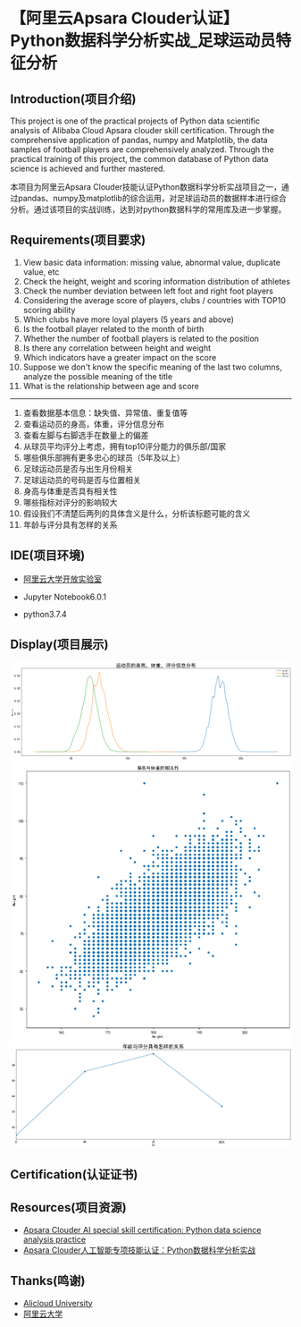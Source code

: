 # 【阿里云Apsara Clouder认证】Python数据科学分析实战_足球运动员特征分析

## Introduction(项目介绍)

This project is one of the practical projects of Python data scientific analysis of Alibaba Cloud Apsara clouder skill certification. Through the comprehensive application of pandas, numpy and Matplotlib, the data samples of football players are comprehensively analyzed. Through the practical training of this project, the common database of Python data science is achieved and further mastered.

本项目为阿里云Apsara Clouder技能认证Python数据科学分析实战项目之一，通过pandas、numpy及matplotlib的综合运用，对足球运动员的数据样本进行综合分析。通过该项目的实战训练，达到对python数据科学的常用库及进一步掌握。


## Requirements(项目要求)


1. View basic data information: missing value, abnormal value, duplicate value, etc
2. Check the height, weight and scoring information distribution of athletes
3. Check the number deviation between left foot and right foot players
4. Considering the average score of players, clubs / countries with TOP10 scoring ability
5. Which clubs have more loyal players (5 years and above)
6. Is the football player related to the month of birth
7. Whether the number of football players is related to the position
8. Is there any correlation between height and weight
9. Which indicators have a greater impact on the score
10. Suppose we don't know the specific meaning of the last two columns, analyze the possible meaning of the title
11. What is the relationship between age and score


----------

			
1. 查看数据基本信息：缺失值、异常值、重复值等
2. 查看运动员的身高，体重，评分信息分布
3. 查看左脚与右脚选手在数量上的偏差
4. 从球员平均评分上考虑，拥有top10评分能力的俱乐部/国家
5. 哪些俱乐部拥有更多忠心的球员（5年及以上）
6. 足球运动员是否与出生月份相关
7. 足球运动员的号码是否与位置相关
8. 身高与体重是否具有相关性
9. 哪些指标对评分的影响较大
10. 假设我们不清楚后两列的具体含义是什么，分析该标题可能的含义
11. 年龄与评分具有怎样的关系



## IDE(项目环境)
- [阿里云大学开放实验室](https://edu.aliyun.com/lab/?spm=5176.11105641.1149155.5.i6CdTI)

- Jupyter Notebook6.0.1

- python3.7.4

## Display(项目展示)

<img  src="./Pictures/p2.png">
<img  src="./Pictures/p3.png">
<img  src="./Pictures/p4.png">

## Certification(认证证书)


## Resources(项目资源)

- [Apsara Clouder AI special skill certification: Python data science analysis practice](https://edu.aliyun.com/certification/clda02?spm=5176.11999222.1216634.65.582f5e9bgwE0BL)
- [Apsara Clouder人工智能专项技能认证：Python数据科学分析实战](https://edu.aliyun.com/certification/clda02?spm=5176.11999222.1216634.65.582f5e9bgwE0BL)

## Thanks(鸣谢)

- [Alicloud University ](https://edu.aliyun.com/?spm=5176.12034176.1149155.1.17d947bat8DdNy)
- [阿里云大学](https://edu.aliyun.com/?spm=5176.12034176.1149155.1.17d947bat8DdNy)